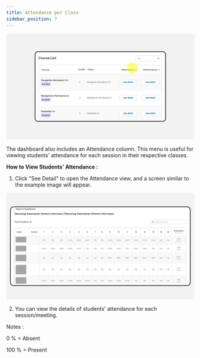 ```yaml
---
title: Attendance per Class
sidebar_position: 7
---
```

![](/img/degree-lecture-attendance.jpg)

The dashboard also includes an Attendance column. This menu is useful for viewing students' attendance for each session in their respective classes.

**How to View Students' Attendance :**

1. Click "See Detail" to open the Attendance view, and a screen similar to the example image will appear.

![](/img/degree-lecture-attendance-2.jpg)

2. You can view the details of students' attendance for each session/meeting.

Notes : 

0 % = Absent

100 % = Present

